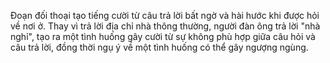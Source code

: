 Đoạn đối thoại tạo tiếng cười từ câu trả lời bất ngờ và hài hước khi được hỏi về nơi ở. Thay vì trả lời địa chỉ nhà thông thường, người đàn ông trả lời "nhà nghỉ", tạo ra một tình huống gây cười từ sự không phù hợp giữa câu hỏi và câu trả lời, đồng thời ngụ ý về một tình huống có thể gây ngượng ngùng.
